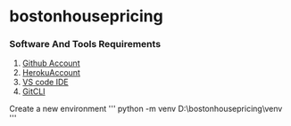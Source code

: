 # bostonhousepricing
### Software And Tools Requirements

1. [Github Account](https://github.com/Sagar-Pol/)
2. [HerokuAccount](https://heroku.com)
3. [VS code IDE](https://code.visualstudio.com/)
4. [GitCLI](https://git-scm.com/downloads)


Create a new environment
'''
python -m venv D:\bostonhousepricing\venv
'''